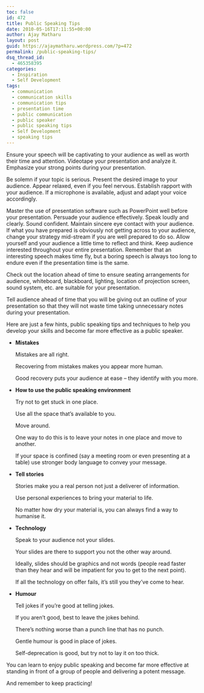 ```yaml
---
toc: false
id: 472
title: Public Speaking Tips
date: 2010-05-16T17:11:55+00:00
author: Ajay Matharu
layout: post
guid: https://ajaymatharu.wordpress.com/?p=472
permalink: /public-speaking-tips/
dsq_thread_id:
  - 465358395
categories:
  - Inspiration
  - Self Development
tags:
  - communication
  - communication skills
  - communication tips
  - presentation time
  - public communication
  - public speaker
  - public speaking tips
  - Self Development
  - speaking tips
---
```

Ensure your speech will be captivating to your audience as well as worth their time and attention. Videotape your presentation and analyze it. Emphasize your strong points during your presentation.

Be solemn if your topic is serious. Present the desired image to your audience. Appear relaxed, even if you feel nervous. Establish rapport with your audience. If a microphone is available, adjust and adapt your voice accordingly.

Master the use of presentation software such as PowerPoint well before your presentation. Persuade your audience effectively. Speak loudly and clearly. Sound confident. Maintain sincere eye contact with your audience. If what you have prepared is obviously not getting across to your audience, change your strategy mid-stream if you are well prepared to do so. Allow yourself and your audience a little time to reflect and think. Keep audience interested throughout your entire presentation. Remember that an interesting speech makes time fly, but a boring speech is always too long to endure even if the presentation time is the same.

Check out the location ahead of time to ensure seating arrangements for audience, whiteboard, blackboard, lighting, location of projection screen, sound system, etc. are suitable for your presentation.

Tell audience ahead of time that you will be giving out an outline of your presentation so that they will not waste time taking unnecessary notes during your presentation.

Here are just a few hints, public speaking tips and techniques to help you develop your skills and become far more effective as a public speaker.

  * <div>
      <p>
        <strong>Mistakes</strong>
      </p>
      
      <p>
        Mistakes are all right.
      </p>
      
      <p>
        Recovering from mistakes makes you appear more human.
      </p>
      
      <p>
        Good recovery puts your audience at ease &#8211; they identify with you more.
      </p>
    </div>

  * <div>
      <p>
        <strong>How to use the public speaking environment</strong>
      </p>
      
      <p>
        Try not to get stuck in one place.
      </p>
      
      <p>
        Use all the space that&#8217;s available to you.
      </p>
      
      <p>
        Move around.
      </p>
      
      <p>
        One way to do this is to leave your notes in one place and move to another.
      </p>
      
      <p>
        If your space is confined (say a meeting room or even presenting at a table) use stronger body language to convey your message.
      </p>
    </div>

  * <div>
      <p>
        <strong>Tell stories</strong>
      </p>
      
      <p>
        <strong> </strong>Stories make you a real person not just a deliverer of information.
      </p>
      
      <p>
        Use personal experiences to bring your material to life.
      </p>
      
      <p>
        No matter how dry your material is, you can always find a way to humanise it.
      </p>
    </div>

<div>
</div>

  * <div>
      <p>
        <strong>Technology</strong>
      </p>
      
      <p>
        <strong></strong>Speak to your audience not your slides.
      </p>
      
      <p>
        Your slides are there to support you not the other way around.
      </p>
      
      <p>
        Ideally, slides should be graphics and not words (people read faster than they hear and will be impatient for you to get to the next point).
      </p>
      
      <p>
        If all the technology on offer fails, it&#8217;s still you they&#8217;ve come to hear.
      </p>
    </div>

  * <div>
      <p>
        <strong>Humour</strong>
      </p>
      
      <p>
        Tell jokes if you&#8217;re good at telling jokes.
      </p>
      
      <p>
        If you aren&#8217;t good, best to leave the jokes behind.
      </p>
      
      <p>
        There&#8217;s nothing worse than a punch line that has no punch.
      </p>
      
      <p>
        Gentle humour is good in place of jokes.
      </p>
      
      <p>
        Self-deprecation is good, but try not to lay it on too thick.
      </p>
    </div>

You can learn to enjoy public speaking and become far more effective at standing in front of a group of people and delivering a potent message.

And remember to keep practicing!
